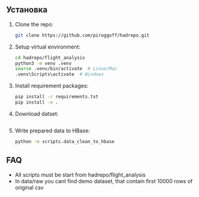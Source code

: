 ## Установка
1. Clone the repo:
    ```bash
    git clone https://github.com/piroggoff/hadrepo.git
2. Setup virtual environment:
   ```bash
   cd hadrepo/flight_analysis
   python3 -m venv .venv
   source .venv/bin/activate  # Linux/Mac 
   .venv\Scripts\activate  # Windows

3. Install requirement packages:
    ```bash
    pip install -r requirements.txt
    pip install -e .

4. Download datset:
    ```bash

   
5. Write prepared data to HBase:
   ````bash
   python -m scripts.data_clean_to_hbase

## FAQ
* All scripts must be start from hadrepo/flight_analysis
* In data/raw you cant find demo dataset, that contain first 10000 rows of original csv